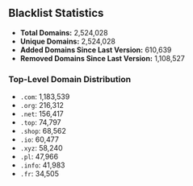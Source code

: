 ## Blacklist Statistics

- **Total Domains:** 2,524,028
- **Unique Domains:** 2,524,028
- **Added Domains Since Last Version:** 610,639
- **Removed Domains Since Last Version:** 1,108,527

### Top-Level Domain Distribution

-  `.com`: 1,183,539
-  `.org`: 216,312
-  `.net`: 156,417
-  `.top`: 74,797
-  `.shop`: 68,562
-  `.io`: 60,477
-  `.xyz`: 58,240
-  `.pl`: 47,966
-  `.info`: 41,983
-  `.fr`: 34,505
